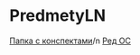 # PredmetyLN
[Папка с конспектами](https://drive.google.com/drive/folders/1-3CklMF6GTIPydXZA-zVH5KEaIriJX6-?usp=drive_link)/n
[Ред ОС](https://drive.google.com/file/d/1kIi6mBiNUAD82xumQkfdMDkqxbqlZRyy/view?usp=drive_link)
